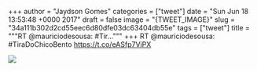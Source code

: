 
+++
author = "Jaydson Gomes"
categories = ["tweet"]
date = "Sun Jun 18 13:53:48 +0000 2017"
draft = false
image = "{TWEET_IMAGE}"
slug = "34a111b302d2cd55eec6d80dfe03dc63404db55e"
tags = ["tweet"]
title = """RT @mauriciodesousa: #Tir..."""
+++
RT @mauriciodesousa: #TiraDoChicoBento https://t.co/eASfp7ViPX

![](/images/tweet-media/876437795094626304-DCkWKJAXkAAOZLS.jpg)